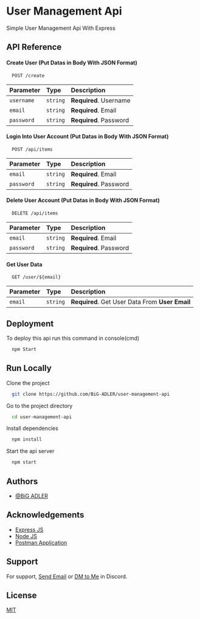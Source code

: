 
# User Management Api

Simple User Management Api With Express

## API Reference

#### Create User (Put Datas in Body With JSON Format)

```http
  POST /create
```

| Parameter | Type     | Description                |
| :-------- | :------- | :------------------------- |
| `username` | `string` | **Required**. Username |
| `email` | `string` | **Required**. Email |
| `password` | `string` | **Required**. Password |

#### Login Into User Account (Put Datas in Body With JSON Format)

```http
  POST /api/items
```

| Parameter | Type     | Description                |
| :-------- | :------- | :------------------------- |
| `email` | `string` | **Required**. Email |
| `password` | `string` | **Required**. Password |

#### Delete User Account (Put Datas in Body With JSON Format)

```http
  DELETE /api/items
```

| Parameter | Type     | Description                |
| :-------- | :------- | :------------------------- |
| `email` | `string` | **Required**. Email |
| `password` | `string` | **Required**. Password |

#### Get User Data

```http
  GET /user/${email}
```

| Parameter | Type     | Description                       |
| :-------- | :------- | :-------------------------------- |
| `email`      | `string` | **Required**. Get User Data From **User Email** |


## Deployment

To deploy this api run this command in console(cmd)

```bash
  npm Start
```


## Run Locally

Clone the project

```bash
  git clone https://github.com/BiG-ADLER/user-management-api
```

Go to the project directory

```bash
  cd user-management-api
```

Install dependencies

```bash
  npm install
```

Start the api server

```bash
  npm start
```


## Authors

- [@BiG ADLER](https://www.github.com/BiG-ADLER)


## Acknowledgements

 - [Express JS](https://expressjs.com/)
 - [Node JS](https://nodejs.org/en)
 - [Postman Application](https://www.postman.com/)


## Support

For support, [Send Email](https://mail.google.com/mail/?view=cm&source=mailto&to=bigadler40@gmail.com) or [DM to Me](https://discord.com/users/809903662947893319) in Discord.


## License

[MIT](https://choosealicense.com/licenses/mit/)

